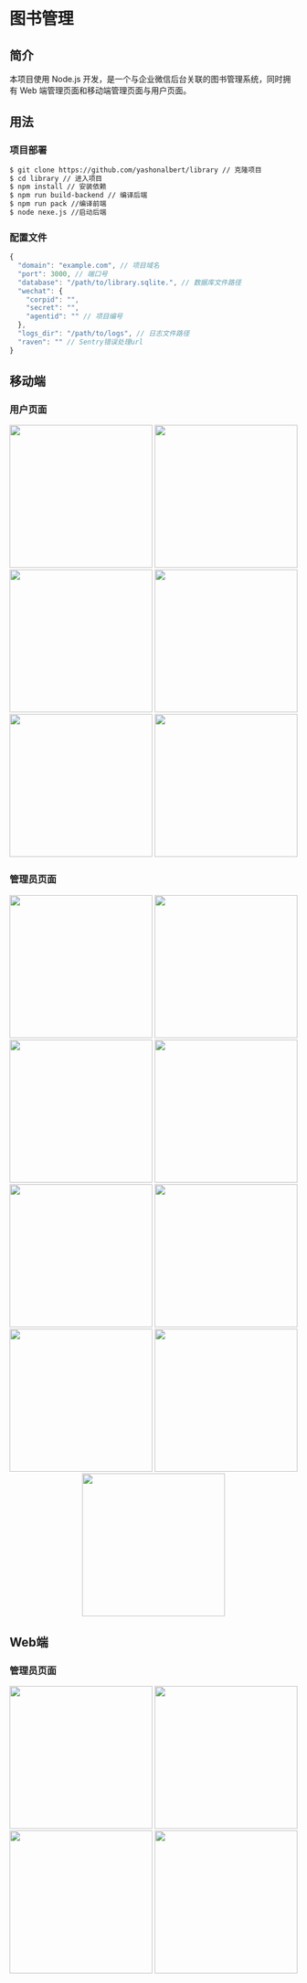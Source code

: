 # 图书管理

## 简介

本项目使用 Node.js 开发，是一个与企业微信后台关联的图书管理系统，同时拥有 Web 端管理页面和移动端管理页面与用户页面。

## 用法

### 项目部署

```sh
$ git clone https://github.com/yashonalbert/library // 克隆项目
$ cd library // 进入项目
$ npm install // 安装依赖
$ npm run build-backend // 编译后端
$ npm run pack //编译前端
$ node nexe.js //启动后端
```

### 配置文件

```js
{
  "domain": "example.com", // 项目域名
  "port": 3000, // 端口号
  "database": "/path/to/library.sqlite.", // 数据库文件路径
  "wechat": {
    "corpid": "",
    "secret": "",
    "agentid": "" // 项目编号
  },
  "logs_dir": "/path/to/logs", // 日志文件路径
  "raven": "" // Sentry错误处理url
}
```

## 移动端

### 用户页面
<p float="left" align="center">
  <img src="https://github.com/yashonalbert/szlibrary/blob/master/images/user.png" width="250">
  <img src="https://github.com/yashonalbert/szlibrary/blob/master/images/userBooks.png" width="250">
  <img src="https://github.com/yashonalbert/szlibrary/blob/master/images/book.png" width="250">
  <img src="https://github.com/yashonalbert/szlibrary/blob/master/images/userRecords.png" width="250">
  <img src="https://github.com/yashonalbert/szlibrary/blob/master/images/lent.png" width="250">
  <img src="https://github.com/yashonalbert/szlibrary/blob/master/images/recommend.png" width="250">
</p>

### 管理员页面

<p float="left" align="center">
  <img src="https://github.com/yashonalbert/szlibrary/blob/master/images/admin.png" width="250">
  <img src="https://github.com/yashonalbert/szlibrary/blob/master/images/setBook.png" width="250">
  <img src="https://github.com/yashonalbert/szlibrary/blob/master/images/adminBooks.png" width="250">
  <img src="https://github.com/yashonalbert/szlibrary/blob/master/images/msgLent.png" width="250">
  <img src="https://github.com/yashonalbert/szlibrary/blob/master/images/authorization.png" width="250">
  <img src="https://github.com/yashonalbert/szlibrary/blob/master/images/adminRecords.png" width="250">
  <img src="https://github.com/yashonalbert/szlibrary/blob/master/images/return.png" width="250">
  <img src="https://github.com/yashonalbert/szlibrary/blob/master/images/lentInfo.png" width="250">
  <img src="https://github.com/yashonalbert/szlibrary/blob/master/images/webCode.png" width="250">
</p>

## Web端

### 管理员页面

<p align="center">
  <img src="https://github.com/yashonalbert/szlibrary/blob/master/images/login.png" width="250">
  <img src="https://github.com/yashonalbert/szlibrary/blob/master/images/webBooks.png" width="250">
  <img src="https://github.com/yashonalbert/szlibrary/blob/master/images/batch.png" width="250">
  <img src="https://github.com/yashonalbert/szlibrary/blob/master/images/webRecords.png" width="250">
</p>
